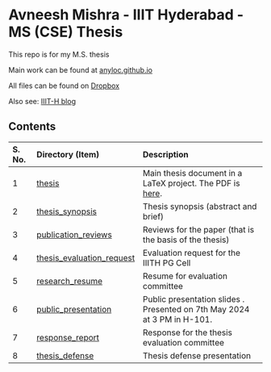 # Avneesh Mishra - IIIT Hyderabad - MS (CSE) Thesis

This repo is for my M.S. thesis

Main work can be found at [anyloc.github.io](https://anyloc.github.io/)

All files can be found on [Dropbox](https://www.dropbox.com/scl/fo/ofr33k598bt7vabuamp69/h?rlkey=bs24bvt9dk36m2fnmq85vdmcd&dl=0)

Also see: [IIIT-H blog](https://blogs.iiit.ac.in/monthly_news/avneesh-mishra/)

## Contents

| S. No. | Directory (Item) | Description |
| :----- | :--------------- | :---------- |
| 1 | [thesis](./thesis) | Main thesis document in a LaTeX project. The PDF is [here](./thesis/main.pdf). |
| 2 | [thesis_synopsis](./thesis_synopsis) | Thesis synopsis (abstract and brief) |
| 3 | [publication_reviews](./publication_reviews) | Reviews for the paper (that is the basis of the thesis) |
| 4 | [thesis_evaluation_request](./thesis_evaluation_request) | Evaluation request for the IIITH PG Cell |
| 5 | [research_resume](./research_resume) | Resume for evaluation committee |
| 6 | [public_presentation](./public_presentation) | Public presentation slides . Presented on 7th May 2024 at 3 PM in H-101. |
| 7 | [response_report](./response_report) | Response for the thesis evaluation committee |
| 8 | [thesis_defense](./thesis_defense) | Thesis defense presentation |
